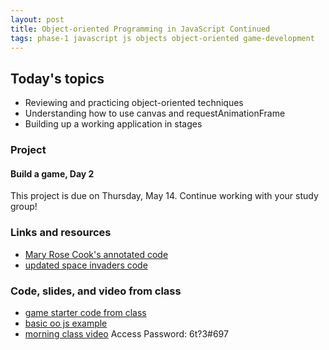 ```yaml
---
layout: post
title: Object-oriented Programming in JavaScript Continued
tags: phase-1 javascript js objects object-oriented game-development
---
```


## Today's topics

- Reviewing and practicing object-oriented techniques
- Understanding how to use canvas and requestAnimationFrame
- Building up a working application in stages

### Project
#### Build a game, Day 2

This project is due on Thursday, May 14. Continue working with your study group!

### Links and resources

- [Mary Rose Cook's annotated code](http://annotated-code.maryrosecook.com/space-invaders/docs/space-invaders.html)
- [updated space invaders code](https://github.com/momentum-team-1/examples/tree/master/space-invaders)


### Code, slides, and video from class

- [game starter code from class](https://github.com/momentum-team-1/examples/tree/master/simple-game-starter)
- [basic oo js example](https://github.com/momentum-team-1/examples/tree/master/oo-number-guessing-game)
- [morning class video](https://us02web.zoom.us/rec/share/5OB5L-n-z3NLHavg9k7uGZMrL4THX6a8gSQf_vMOmko0tzsAgFfisBI20l2VcEzg) Access Password: 6t?3#697
